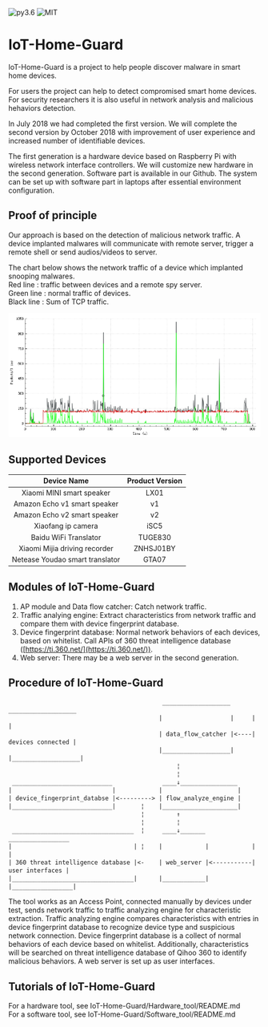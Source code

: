![py3.6](https://img.shields.io/badge/python-3.6-blue.svg)
![MIT](https://img.shields.io/github/license/mashape/apistatus.svg)

# IoT-Home-Guard

IoT-Home-Guard is a project to help people discover malware in smart home devices.

For users the project can help to detect compromised smart home devices. For security researchers it is also useful in network analysis and malicious hehaviors detection. 

In July 2018 we had completed the first version. We will complete the second version by October 2018 with improvement of user experience and increased number of identifiable devices.

The first generation is a hardware device based on Raspberry Pi with wireless network interface controllers. We will customize new hardware in the second generation. Software part is available in our Github. The system can be set up with software part in laptops after essential environment configuration. 

## Proof of principle

Our approach is based on the detection of malicious network traffic. A device implanted malwares will communicate with remote server, trigger a remote shell or send audios/videos to server.

The chart below shows the network traffic of a device which implanted snooping malwares.  
Red line : traffic between devices and a remote spy server.  
Green line : normal traffic of devices.  
Black line : Sum of TCP traffic.  

![mi-listen&wakeup](resources/mi-listen&wakeup.png)

## Supported Devices

Device Name | Product Version |
:---------: | :---------:|
Xiaomi MINI smart speaker | LX01 |
Amazon Echo v1 smart speaker | v1 |
Amazon Echo v2 smart speaker | v2 |
Xiaofang ip camera | iSC5 |
Baidu WiFi Translator | TUGE830 |
Xiaomi Mijia driving recorder | ZNHSJ01BY |
Netease Youdao smart translator | GTA07 |

## Modules of IoT-Home-Guard

1. AP module and Data flow catcher: Catch network traffic.
2. Traffic analying engine: Extract characteristics from network traffic and compare them with device fingerprint database.
3. Device fingerprint database: Normal network behaviors of each devices, based on whitelist. Call APIs of 360 threat intelligence database ([https://ti.360.net/](https://ti.360.net/)).
4. Web server: There may be a web server in the second generation. 

## Procedure of IoT-Home-Guard

                                               ___________________       ___________________
                                              |                   |     |                   |
                                              | data_flow_catcher |<----| devices connected |
                                              |___________________|     |___________________|
                                                   ¦
                                                   ¦
     ____________________________              ____↓________________  
    |                            |            |                     |
    | device_fingerprint_databse |<---------> | flow_analyze_engine |
    |____________________________|       ¦    |_____________________|
                                         ¦         ↑
                                         ¦         ¦
     __________________________________  ¦     ____↓_______              _________________
    |                                  | ¦    |            |            |                 |
    | 360 threat intelligence database |<-    | web_server |<-----------| user interfaces |
    |__________________________________|      |____________|            |_________________|

The tool works as an Access Point, connected manually by devices under test, sends network traffic to traffic analyzing engine for characteristic extraction. Traffic analyzing engine compares characteristics with entries in device fingerprint database to recognize device type and suspicious network connection. Device fingerprint database is a collect of normal behaviors of each device based on whitelist. Additionally, characteristics will be searched on threat intelligence database of Qihoo 360 to identify malicious behaviors. A web server is set up as user interfaces.

## Tutorials of IoT-Home-Guard

For a hardware tool, see IoT-Home-Guard/Hardware_tool/README.md  
For a software tool, see IoT-Home-Guard/Software_tool/README.md
